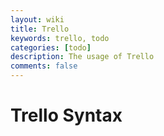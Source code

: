 ```yaml
---
layout: wiki
title: Trello
keywords: trello, todo
categories: [todo]
description: The usage of Trello
comments: false
---
```


# Trello Syntax


